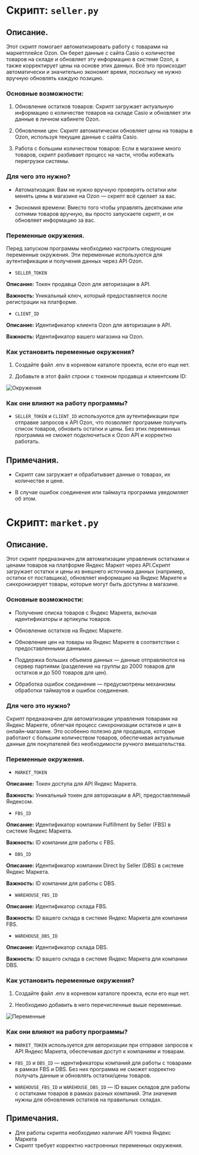 # Скрипт: `seller.py`

## Описание.

Этот скрипт помогает автоматизировать работу с товарами на маркетплейсе Ozon. Он берет данные с сайта Casio о количестве товаров на складе и обновляет эту информацию в системе Ozon, а также корректирует цены на основе этих данных. Всё это происходит автоматически и значительно экономит время, поскольку не нужно вручную обновлять каждую позицию.

### Основные возможности:

1. Обновление остатков товаров: Скрипт загружает актуальную информацию о количестве товаров на складе Casio и обновляет эти данные в личном кабинете Ozon.

2. Обновление цен: Скрипт автоматически обновляет цены на товары в Ozon, используя текущие данные с сайта Casio.

3. Работа с большим количеством товаров: Если в магазине много товаров, скрипт разбивает процесс на части, чтобы избежать перегрузки системы.

### Для чего это нужно?

* Автоматизация: Вам не нужно вручную проверять остатки или менять цены в магазине на Ozon — скрипт всё сделает за вас.

* Экономия времени: Вместо того чтобы управлять десятками или сотнями товаров вручную, вы просто запускаете скрипт, и он обновляет информацию за вас.

### Переменные окружения.

Перед запуском программы необходимо настроить следующие переменные окружения. Эти переменные используются для аутентификации и получения данных через API Ozon.

* `SELLER_TOKEN`

**Описание:** Токен продавца Ozon для авторизации в API.

**Важность:** Уникальный ключ, который предоставляется после регистрации на платформе.

* `CLIENT_ID`

**Описание:** Идентификатор клиента Ozon для авторизации в API.

**Важность:** Идентификатор вашего магазина на Ozon.

### Как установить переменные окружения?

1. Создайте файл .env в корневом каталоге проекта, если его еще нет.

2. Добавьте в этот файл строки с токеном продавца и клиентским ID:

![Окружения](https://i.postimg.cc/mgkVtZwK/image.jpg)

### Как они влияют на работу программы?

* `SELLER_TOKEN` и `CLIENT_ID` используются для аутентификации при отправке запросов к API Ozon, что позволяет программе получить список товаров, обновить остатки и цены. Без этих переменных программа не сможет подключиться к Ozon API и корректно работать.

## Примечания.

- Скрипт сам загружает и обрабатывает данные о товарах, их количестве и цене.

- В случае ошибок соединения или таймаута программа уведомляет об этом.


# Скрипт: `market.py`

## Описание.

Этот скрипт предназначен для автоматизации управления остатками и ценами товаров на платформе Яндекс Маркет через API.Скрипт загружает остатки и цены из внешнего источника данных (например, остатки от поставщика), обновляет информацию на Яндекс Маркете и синхронизирует товары, которые могут быть доступны в магазине.

### Основные возможности:

* Получение списка товаров с Яндекс Маркета, включая идентификаторы и артикулы товаров.

* Обновление остатков на Яндекс Маркете.

* Обновление цен на товары на Яндекс Маркете в соответствии с предоставленными данными.

* Поддержка больших объемов данных — данные отправляются на сервер партиями (разделение на группы до 2000 товаров для остатков и до 500 товаров для цен).

* Обработка ошибок соединения — предусмотрены механизмы обработки таймаутов и ошибок соединения.

### Для чего это нужно?

Скрипт предназначен для автоматизации управления товарами на Яндекс Маркете, облегчая процесс синхронизации остатков и цен в онлайн-магазине. Это особенно полезно для продавцов, которые работают с большим количеством товаров, обеспечивая актуальные данные для покупателей без необходимости ручного вмешательства.

### Переменные окружения.

* `MARKET_TOKEN`

**Описание:** Токен доступа для API Яндекс Маркета.

**Важность:** Уникальный токен для авторизации в API, предоставляемый Яндексом.

* `FBS_ID`

**Описание:** Идентификатор компании Fulfillment by Seller (FBS) в системе Яндекс Маркета.

**Важность:** ID компании для работы с FBS.

* `DBS_ID`

**Описание:** Идентификатор компании Direct by Seller (DBS) в системе Яндекс Маркета.

**Важность:** ID компании для работы с DBS.

* `WAREHOUSE_FBS_ID`

**Описание:** Идентификатор склада FBS.

**Важность:** ID вашего склада в системе Яндекс Маркета для компании FBS.

* `WAREHOUSE_DBS_ID`

**Описание:** Идентификатор склада DBS.

**Важность:** ID вашего склада в системе Яндекс Маркета для компании DBS.

 ### Как установить переменные окружения?
 
1. Создайте файл .env в корневом каталоге проекта, если его еще нет.

2. Необходимо добавить в него перечисленные выше переменные.

![Переменные](https://i.postimg.cc/k5193vcL/2.jpg)

### Как они влияют на работу программы?

* `MARKET_TOKEN` используется для авторизации при отправке запросов к API Яндекс Маркета, обеспечивая доступ к компаниям и товарам.

* `FBS_ID` и `DBS_ID` — идентификаторы компаний для работы с товарами в рамках FBS и DBS. Без них программа не сможет корректно получать данные и обновлять остатки/цены товаров.

* `WAREHOUSE_FBS_ID` и `WAREHOUSE_DBS_ID` — ID ваших складов для работы с остатками товаров в рамках разных компаний. Эти значения нужны для обновления остатков на правильных складах.

 ## Примечания.

- Для работы скрипта необходимо наличие API токена Яндекс Маркета
- Скрипт требует корректно настроенных переменных окружения.  

